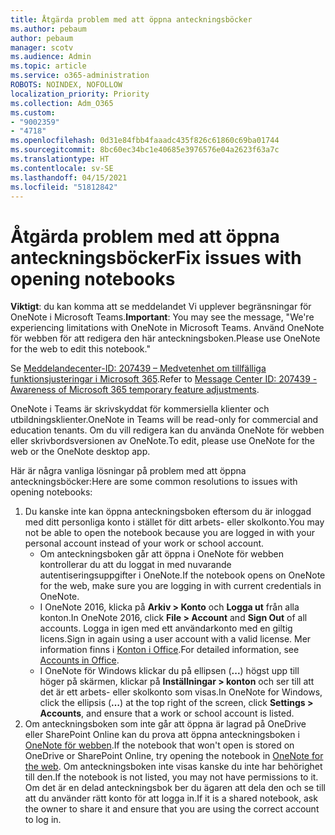 ```yaml
---
title: Åtgärda problem med att öppna anteckningsböcker
ms.author: pebaum
author: pebaum
manager: scotv
ms.audience: Admin
ms.topic: article
ms.service: o365-administration
ROBOTS: NOINDEX, NOFOLLOW
localization_priority: Priority
ms.collection: Adm_O365
ms.custom:
- "9002359"
- "4718"
ms.openlocfilehash: 0d31e84fbb4faaadc435f826c61860c69ba01744
ms.sourcegitcommit: 8bc60ec34bc1e40685e3976576e04a2623f63a7c
ms.translationtype: HT
ms.contentlocale: sv-SE
ms.lasthandoff: 04/15/2021
ms.locfileid: "51812842"
---
```

# <a name="fix-issues-with-opening-notebooks"></a><span data-ttu-id="0e088-102">Åtgärda problem med att öppna anteckningsböcker</span><span class="sxs-lookup"><span data-stu-id="0e088-102">Fix issues with opening notebooks</span></span>

<span data-ttu-id="0e088-103">**Viktigt**: du kan komma att se meddelandet Vi upplever begränsningar för OneNote i Microsoft Teams.</span><span class="sxs-lookup"><span data-stu-id="0e088-103">**Important**: You may see the message, "We're experiencing limitations with OneNote in Microsoft Teams.</span></span> <span data-ttu-id="0e088-104">Använd OneNote för webben för att redigera den här anteckningsboken.</span><span class="sxs-lookup"><span data-stu-id="0e088-104">Please use OneNote for the web to edit this notebook."</span></span>

<span data-ttu-id="0e088-105">Se [Meddelandecenter-ID: 207439 – Medvetenhet om tillfälliga funktionsjusteringar i Microsoft 365](https://admin.microsoft.com/Adminportal/Home?source=applauncher#MessageCenter?id=MC207439).</span><span class="sxs-lookup"><span data-stu-id="0e088-105">Refer to [Message Center ID: 207439 - Awareness of Microsoft 365 temporary feature adjustments](https://admin.microsoft.com/Adminportal/Home?source=applauncher#MessageCenter?id=MC207439).</span></span>

<span data-ttu-id="0e088-106">OneNote i Teams är skrivskyddat för kommersiella klienter och utbildningsklienter.</span><span class="sxs-lookup"><span data-stu-id="0e088-106">OneNote in Teams will be read-only for commercial and education tenants.</span></span> <span data-ttu-id="0e088-107">Om du vill redigera kan du använda OneNote för webben eller skrivbordsversionen av OneNote.</span><span class="sxs-lookup"><span data-stu-id="0e088-107">To edit, please use OneNote for the web or the OneNote desktop app.</span></span>

<span data-ttu-id="0e088-108">Här är några vanliga lösningar på problem med att öppna anteckningsböcker:</span><span class="sxs-lookup"><span data-stu-id="0e088-108">Here are some common resolutions to issues with opening notebooks:</span></span>

1. <span data-ttu-id="0e088-109">Du kanske inte kan öppna anteckningsboken eftersom du är inloggad med ditt personliga konto i stället för ditt arbets- eller skolkonto.</span><span class="sxs-lookup"><span data-stu-id="0e088-109">You may not be able to open the notebook because you are logged in with your personal account instead of your work or school account.</span></span>
    - <span data-ttu-id="0e088-110">Om anteckningsboken går att öppna i OneNote för webben kontrollerar du att du loggat in med nuvarande autentiseringsuppgifter i OneNote.</span><span class="sxs-lookup"><span data-stu-id="0e088-110">If the notebook opens on OneNote for the web, make sure you are logging in with current credentials in OneNote.</span></span>
    - <span data-ttu-id="0e088-111">I OneNote 2016, klicka på **Arkiv > Konto** och **Logga ut** från alla konton.</span><span class="sxs-lookup"><span data-stu-id="0e088-111">In OneNote 2016, click **File > Account** and **Sign Out** of all accounts.</span></span> <span data-ttu-id="0e088-112">Logga in igen med ett användarkonto med en giltig licens.</span><span class="sxs-lookup"><span data-stu-id="0e088-112">Sign in again using a user account with a valid license.</span></span> <span data-ttu-id="0e088-113">Mer information finns i [Konton i Office](https://support.office.com/article/accounts-in-office-628ea040-f265-49de-b986-be09c3ebf8a9).</span><span class="sxs-lookup"><span data-stu-id="0e088-113">For detailed information, see [Accounts in Office](https://support.office.com/article/accounts-in-office-628ea040-f265-49de-b986-be09c3ebf8a9).</span></span> 
    - <span data-ttu-id="0e088-114">I OneNote för Windows klickar du på ellipsen (**...**) högst upp till höger på skärmen, klickar på **Inställningar > konton** och ser till att det är ett arbets- eller skolkonto som visas.</span><span class="sxs-lookup"><span data-stu-id="0e088-114">In OneNote for Windows, click the ellipsis (**…**) at the top right of the screen, click **Settings > Accounts**, and ensure that a work or school account is listed.</span></span> 
2. <span data-ttu-id="0e088-115">Om anteckningsboken som inte går att öppna är lagrad på OneDrive eller SharePoint Online kan du prova att öppna anteckningsboken i [OneNote för webben](https://onenote.com).</span><span class="sxs-lookup"><span data-stu-id="0e088-115">If the notebook that won't open is stored on OneDrive or SharePoint Online, try opening the notebook in [OneNote for the web](https://onenote.com).</span></span> <span data-ttu-id="0e088-116">Om anteckningsboken inte visas kanske du inte har behörighet till den.</span><span class="sxs-lookup"><span data-stu-id="0e088-116">If the notebook is not listed, you may not have permissions to it.</span></span> <span data-ttu-id="0e088-117">Om det är en delad anteckningsbok ber du ägaren att dela den och se till att du använder rätt konto för att logga in.</span><span class="sxs-lookup"><span data-stu-id="0e088-117">If it is a shared notebook, ask the owner to share it and ensure that you are using the correct account to log in.</span></span>
